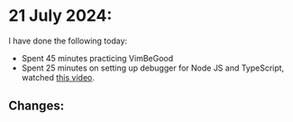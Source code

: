 # 21 July 2024:

I have done the following today:
- Spent 45 minutes practicing VimBeGood
- Spent 25 minutes on setting up debugger for Node JS and TypeScript, watched <a href="https://www.youtube.com/watch?v=Ul_WPhS2bis" target="_blank">this video</a>.

## Changes:
